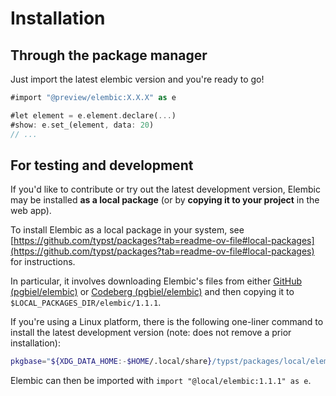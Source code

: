 # Installation

## Through the package manager

Just import the latest elembic version and you're ready to go!

```rs
#import "@preview/elembic:X.X.X" as e

#let element = e.element.declare(...)
#show: e.set_(element, data: 20)
// ...
```

## For testing and development

If you'd like to contribute or try out the latest development version, Elembic may be installed **as a local package** (or by **copying it to your project** in the web app).

To install Elembic as a local package in your system, see [https://github.com/typst/packages?tab=readme-ov-file#local-packages](https://github.com/typst/packages?tab=readme-ov-file#local-packages) for instructions.

In particular, it involves downloading Elembic's files from either [GitHub (pgbiel/elembic)](https://github.com/PgBiel/elembic) or [Codeberg (pgbiel/elembic)](https://codeberg.org/PgBiel/elembic) and then copying it to `$LOCAL_PACKAGES_DIR/elembic/1.1.1`.

If you're using a Linux platform, there is the following one-liner command to install the latest development version (note: does not remove a prior installation):

```sh
pkgbase="${XDG_DATA_HOME:-$HOME/.local/share}/typst/packages/local/elembic" && mkdir -p "$pkgbase/1.1.1" && curl -L https://github.com/PgBiel/elembic/archive/main.tar.gz | tar xz --strip-components=1 --directory="$pkgbase/1.1.1"
```

Elembic can then be imported with `import "@local/elembic:1.1.1" as e`.
